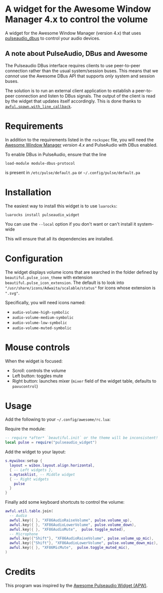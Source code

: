 # A widget for the Awesome Window Manager 4.x to control the volume

A widget for the Awesome Window Manager (version 4.x) that
uses [pulseaudio_dbus](https://github.com/stefano-m/lua-pulseaudio_dbus) to
control your audio devices.

## A note about PulseAudio, DBus and Awesome

The Pulseaudio DBus interface requires clients to use peer-to-peer connection
rather than the usual system/session buses. This means that we *cannot* use the
Awesome DBus API that supports *only* system and session buses.

The solution is to run an external client application to establish a
peer-to-peer connection and listen to DBus signals. The output of the client is
read by the widget that updates itself accordingly. This is done thanks
to
[`awful.spawn.with_line_callback`](https://awesomewm.org/apidoc/libraries/awful.spawn.html#with_line_callback).

# Requirements

In addition to the requirements listed in the `rockspec` file, you will need
the [Awesome Window Manager](https://awesomewm.org) *version 4.x* and
PulseAudio with DBus enabled.

To enable DBus in PulseAudio, ensure that the line

    load-module module-dbus-protocol

is present in `/etc/pulse/default.pa` or `~/.config/pulse/default.pa`

# Installation

The easiest way to install this widget is to use `luarocks`:

    luarocks install pulseaudio_widget

You can use the `--local` option if you don't want or can't install
it system-wide

This will ensure that all its dependencies are installed.


# Configuration

The widget displays volume icons that are searched in the folder defined by
`beautiful.pulse_icon_theme` with extension `beautiful.pulse_icon_extension`.
The default is to look into `"/usr/share/icons/Adwaita/scalable/status"` for
icons whose extension is `".svg"`.

Specifically, you will need icons named:

* `audio-volume-high-symbolic`
* `audio-volume-medium-symbolic`
* `audio-volume-low-symbolic`
* `audio-volume-muted-symbolic`

# Mouse controls

When the widget is focused:

* Scroll: controls the volume
* Left button: toggles mute
* Right button: launches mixer (`mixer` field of the widget table, defaults to
  `pavucontrol`)

# Usage

Add the following to your `~/.config/awesome/rc.lua`:

Require the module:

``` lua
-- require *after* `beautiful.init` or the theme will be inconsistent!
local pulse = require("pulseaudio_widget")

```

Add the widget to your layout:

``` lua
s.mywibox:setup {
  layout = wibox.layout.align.horizontal,
  { -- Left widgets },
  s.mytasklist, -- Middle widget
  { -- Right widgets
    pulse
  }
}
```

Finally add some keyboard shortcuts to control the volume:

``` lua
awful.util.table.join(
  -- Audio
  awful.key({ }, "XF86AudioRaiseVolume", pulse.volume_up),
  awful.key({ }, "XF86AudioLowerVolume", pulse.volume_down),
  awful.key({ }, "XF86AudioMute",  pulse.toggle_muted),
  -- Microphone
  awful.key({"Shift"}, "XF86AudioRaiseVolume", pulse.volume_up_mic),
  awful.key({"Shift"}, "XF86AudioLowerVolume", pulse.volume_down_mic),
  awful.key({ }, "XF86MicMute",  pulse.toggle_muted_mic),
)
```

# Credits

This program was inspired by
the [Awesome Pulseaudio Widget (APW)](https://github.com/mokasin/apw).
